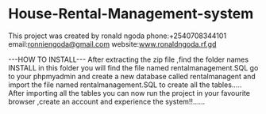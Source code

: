 # House-Rental-Management-system

This project was created by ronald ngoda
phone:+2540708344101
email:ronniengoda@gmail.com
website:www.ronaldngoda.rf.gd

---HOW TO INSTALL---
After extracting the zip file ,find the folder names INSTALL in this folder you will find the file named rentalmanagement.SQL
go to your phpmyadmin and create a new database called rentalmanagent and import the file named rentalmanagement.SQL to create all the tables.....
After importing all the tables you can now run the project in your favourite browser ,create an account and experience the system!!......
